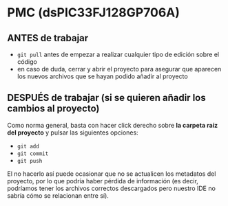 # PMC (dsPIC33FJ128GP706A)
## ANTES de trabajar

* `git pull` antes de empezar a realizar cualquier tipo de edición sobre el código
* en caso de duda, cerrar y abrir el proyecto para asegurar que aparecen los nuevos archivos que se hayan podido añadir al proyecto

## DESPUÉS de trabajar (si se quieren añadir los cambios al proyecto)

Como norma general, basta con hacer click derecho sobre **la carpeta raíz del proyecto** y pulsar las siguientes opciones:

* `git add`
* `git commit`
* `git push`

El no hacerlo así puede ocasionar que no se actualicen los metadatos del proyecto, por lo que podría haber pérdida de información (es decir, podríamos tener los archivos correctos descargados pero nuestro IDE no sabría cómo se relacionan entre sí).
